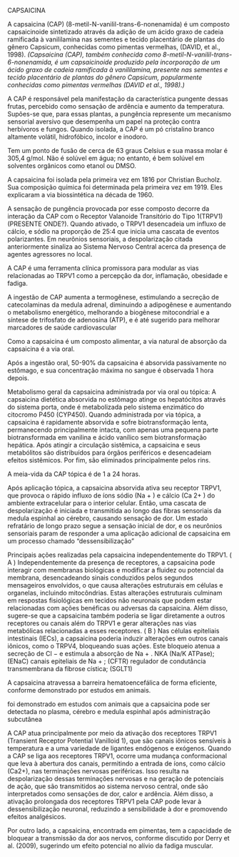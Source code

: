 
CAPSAICINA

A capsaicina (CAP) (8-metil-N-vanilil-trans-6-nonenamida) é um composto capsaicinoide sintetizado através da adição de um ácido graxo de cadeia ramificada à vanililamina nas sementes e tecido placentário de plantas do gênero Capsicum, conhecidas como pimentas vermelhas, (DAVID, et al., 1998).
*(Capsaicina (CAP), também conhecida como 8-metil-N-vanilil-trans-6-nonenamida, é um capsaicinoide produzido pela incorporação de um ácido graxo de cadeia ramificada à vanililamina, presente nas sementes e tecido placentário de plantas do gênero Capsicum, popularmente conhecidas como pimentas vermelhas (DAVID et al., 1998).)*

A CAP é responsável pela manifestação da característica pungente dessas frutas, percebido como sensação de ardência e aumento da temperatura. Supões-se que, para essas plantas, a pungência represente um mecanismo sensorial aversivo que desempenha um papel na proteção contra herbívoros e fungos. Quando isolada, a CAP é um pó cristalino branco altamente volátil, hidrofóbico, incolor e inodoro.

Tem um ponto de fusão de cerca de 63 graus Celsius e sua massa molar é 305,4 g/mol. Não é solúvel em água; no entanto, é bem solúvel em solventes orgânicos como etanol ou DMSO.

A capsaicina foi isolada pela primeira vez em 1816 por Christian Bucholz. Sua composição química foi determinada pela primeira vez em 1919. Eles explicaram a via biossintética na década de 1960.

A sensação de pungência provocada por esse composto decorre da interação da CAP com o Receptor Valanoide Transitório do Tipo 1(TRPV1)(PRESENTE ONDE?). Quando ativado, o TRPV1 desencadeia um influxo de cálcio, e sódio na proporção de 25:4 que inicia uma cascata de eventos polarizantes. Em neurônios sensoriais, a despolarização citada anteriormente sinaliza ao Sistema Nervoso Central acerca da presença de agentes agressores no local.

A CAP é uma ferramenta clínica promissora para modular as vias relacionadas ao TRPV1 como a percepção da dor, inflamação, obesidade e fadiga.

A ingestão de CAP aumenta a termogênese, estimulando a secreção de catecolaminas da medula adrenal, diminuindo a adipogênese e aumentando o metabolismo energético, melhorando a biogênese mitocondrial e a síntese de trifosfato de adenosina (ATP), e é até sugerido para melhorar marcadores de saúde cardiovascular

Como a capsaicina é um composto alimentar, a via natural de absorção da capsaicina é a via oral.

Após a ingestão oral, 50-90% da capsaicina é absorvida passivamente no estômago, e sua concentração máxima no sangue é observada 1 hora depois.

Metabolismo geral da capsaicina administrada por via oral ou tópica: A capsaicina dietética absorvida no estômago atinge os hepatócitos através do sistema porta, onde é metabolizada pelo sistema enzimático do citocromo P450 (CYP450). Quando administrada por via tópica, a capsaicina é rapidamente absorvida e sofre biotransformação lenta, permanecendo principalmente intacta, com apenas uma pequena parte biotransformada em vanilina e ácido vanílico sem biotransformação hepática. Após atingir a circulação sistêmica, a capsaicina e seus metabólitos são distribuídos para órgãos periféricos e desencadeiam efeitos sistêmicos. Por fim, são eliminados principalmente pelos rins.

A meia-vida da CAP tópica é de 1 a 24 horas.

Após aplicação tópica, a capsaicina absorvida ativa seu receptor TRPV1, que provoca o rápido influxo de íons sódio (Na + ) e cálcio (Ca 2+ ) do ambiente extracelular para o interior celular. Então, uma cascata de despolarização é iniciada e transmitida ao longo das fibras sensoriais da medula espinhal ao cérebro, causando sensação de dor. Um estado refratário de longo prazo segue a sensação inicial de dor, e os neurônios sensoriais param de responder a uma aplicação adicional de capsaicina em um processo chamado “dessensibilização”

Principais ações realizadas pela capsaicina independentemente do TRPV1. ( A ) Independentemente da presença de receptores, a capsaicina pode interagir com membranas biológicas e modificar a fluidez ou potencial da membrana, desencadeando sinais conduzidos pelos segundos mensageiros envolvidos, o que causa alterações estruturais em células e organelas, incluindo mitocôndrias. Estas alterações estruturais culminam em respostas fisiológicas em tecidos não neuronais que podem estar relacionadas com ações benéficas ou adversas da capsaicina. Além disso, sugere-se que a capsaicina também poderia se ligar diretamente a outros receptores ou canais além do TRPV1 e gerar alterações nas vias metabólicas relacionadas a esses receptores. ( B ) Nas células epiteliais intestinais (IECs), a capsaicina poderia induzir alterações em outros canais iônicos, como o TRPV4, bloqueando suas ações. Este bloqueio atenua a secreção de Cl − e estimula a absorção de Na + . NKA (Na/K ATPase); (ENaC) canais epiteliais de Na + ; (CFTR) regulador de condutância transmembrana da fibrose cística; (SGLT1)

A capsaicina atravessa a barreira hematoencefálica de forma eficiente, conforme demonstrado por estudos em animais.

foi demonstrado em estudos com animais que a capsaicina pode ser detectada no plasma, cérebro e medula espinhal após administração subcutânea

A CAP atua principalmente por meio da ativação dos receptores TRPV1 (Transient Receptor Potential Vanilloid 1), que são canais iônicos sensíveis à temperatura e a uma variedade de ligantes endógenos e exógenos. Quando a CAP se liga aos receptores TRPV1, ocorre uma mudança conformacional que leva à abertura dos canais, permitindo a entrada de íons, como cálcio (Ca2+), nas terminações nervosas periféricas. Isso resulta na despolarização dessas terminações nervosas e na geração de potenciais de ação, que são transmitidos ao sistema nervoso central, onde são interpretados como sensações de dor, calor e ardência. Além disso, a ativação prolongada dos receptores TRPV1 pela CAP pode levar à dessensibilização neuronal, reduzindo a sensibilidade à dor e promovendo efeitos analgésicos.

Por outro lado, a capsaicina, encontrada em pimentas, tem a capacidade de bloquear a transmissão da dor aos nervos, conforme discutido por Derry et al. (2009), sugerindo um efeito potencial no alívio da fadiga muscular.